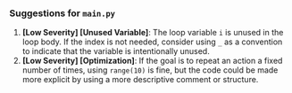 ### Suggestions for `main.py`

1. **[Low Severity] [Unused Variable]**: The loop variable `i` is unused in the loop body. If the index is not needed, consider using `_` as a convention to indicate that the variable is intentionally unused.
2. **[Low Severity] [Optimization]**: If the goal is to repeat an action a fixed number of times, using `range(10)` is fine, but the code could be made more explicit by using a more descriptive comment or structure.

